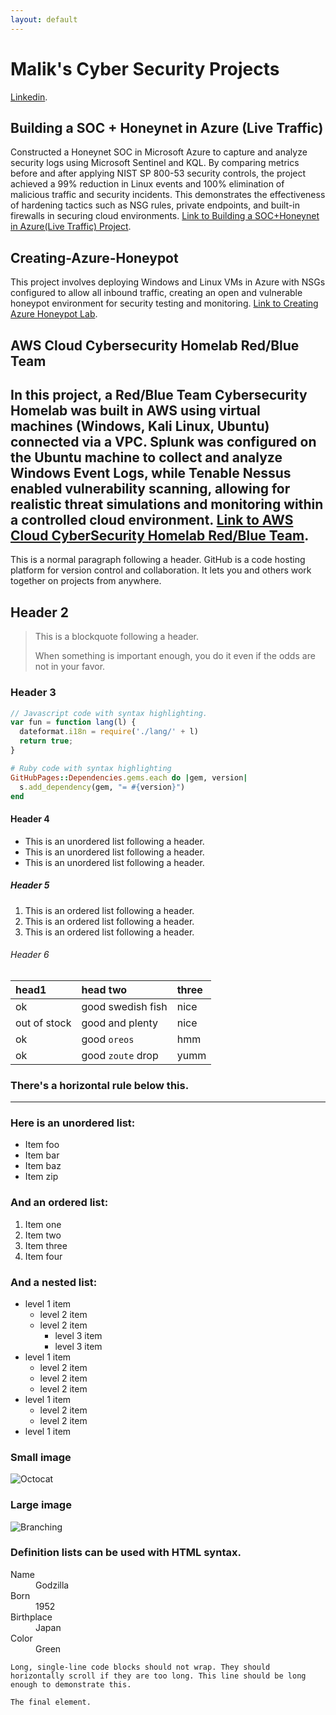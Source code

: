 ```yaml
---
layout: default
---
```


# Malik's Cyber Security Projects
[Linkedin](https://www.linkedin.com/in/maliktambweibarra/).
## Building a SOC + Honeynet in Azure (Live Traffic)
Constructed a Honeynet SOC in Microsoft Azure to capture and analyze security logs using Microsoft Sentinel and KQL. By comparing metrics before and after applying NIST SP 800-53 security controls, the project achieved a 99% reduction in Linux events and 100% elimination of malicious traffic and security incidents. This demonstrates the effectiveness of hardening tactics such as NSG rules, private endpoints, and built-in firewalls in securing cloud environments.
[Link to Building a SOC+Honeynet in Azure(Live Traffic) Project](https://github.com/MalikCyberDaily/Azure-Honeynet-SOC).


## Creating-Azure-Honeypot
This project involves deploying Windows and Linux VMs in Azure with NSGs configured to allow all inbound traffic, creating an open and vulnerable honeypot environment for security testing and monitoring.
[Link to Creating Azure Honeypot Lab](https://github.com/MalikCyberDaily/Creating-Azure-Honeypot/tree/main).


## AWS Cloud Cybersecurity Homelab Red/Blue Team
In this project, a Red/Blue Team Cybersecurity Homelab was built in AWS using virtual machines (Windows, Kali Linux, Ubuntu) connected via a VPC. Splunk was configured on the Ubuntu machine to collect and analyze Windows Event Logs, while Tenable Nessus enabled vulnerability scanning, allowing for realistic threat simulations and monitoring within a controlled cloud environment.
[Link to AWS Cloud CyberSecurity Homelab Red/Blue Team](https://github.com/MalikCyberDaily/CyberHomeLab/tree/main).
---
This is a normal paragraph following a header. GitHub is a code hosting platform for version control and collaboration. It lets you and others work together on projects from anywhere.

## Header 2

> This is a blockquote following a header.
>
> When something is important enough, you do it even if the odds are not in your favor.

### Header 3

```js
// Javascript code with syntax highlighting.
var fun = function lang(l) {
  dateformat.i18n = require('./lang/' + l)
  return true;
}
```

```ruby
# Ruby code with syntax highlighting
GitHubPages::Dependencies.gems.each do |gem, version|
  s.add_dependency(gem, "= #{version}")
end
```

#### Header 4

*   This is an unordered list following a header.
*   This is an unordered list following a header.
*   This is an unordered list following a header.

##### Header 5

1.  This is an ordered list following a header.
2.  This is an ordered list following a header.
3.  This is an ordered list following a header.

###### Header 6

| head1        | head two          | three |
|:-------------|:------------------|:------|
| ok           | good swedish fish | nice  |
| out of stock | good and plenty   | nice  |
| ok           | good `oreos`      | hmm   |
| ok           | good `zoute` drop | yumm  |

### There's a horizontal rule below this.

* * *

### Here is an unordered list:

*   Item foo
*   Item bar
*   Item baz
*   Item zip

### And an ordered list:

1.  Item one
1.  Item two
1.  Item three
1.  Item four

### And a nested list:

- level 1 item
  - level 2 item
  - level 2 item
    - level 3 item
    - level 3 item
- level 1 item
  - level 2 item
  - level 2 item
  - level 2 item
- level 1 item
  - level 2 item
  - level 2 item
- level 1 item

### Small image

![Octocat](https://github.githubassets.com/images/icons/emoji/octocat.png)

### Large image

![Branching](https://guides.github.com/activities/hello-world/branching.png)


### Definition lists can be used with HTML syntax.

<dl>
<dt>Name</dt>
<dd>Godzilla</dd>
<dt>Born</dt>
<dd>1952</dd>
<dt>Birthplace</dt>
<dd>Japan</dd>
<dt>Color</dt>
<dd>Green</dd>
</dl>

```
Long, single-line code blocks should not wrap. They should horizontally scroll if they are too long. This line should be long enough to demonstrate this.
```

```
The final element.
```
